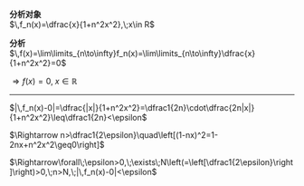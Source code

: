 **分析对象**  
$\,f_n(x)=\dfrac{x}{1+n^2x^2},\;x\in R$  
  
**分析**  
$\,f(x)=\lim\limits_{n\to\infty}f_n(x)=\lim\limits_{n\to\infty}\dfrac{x}{1+n^2x^2}=0$  
  
$\Rightarrow f(x)=0,\;x\in\mathbb R$  
  
---  
  
$|\,f_n(x)-0|=\dfrac{|x|}{1+n^2x^2}=\dfrac1{2n}\cdot\dfrac{2n|x|}{1+n^2x^2}\leq\dfrac1{2n}<\epsilon$  
  
$\Rightarrow n>\dfrac1{2\epsilon}\quad\left[(1-nx)^2=1-2nx+n^2x^2\geq0\right]$  
  
$\Rightarrow\forall\;\epsilon>0,\;\exists\;N\left(=\left[\dfrac1{2\epsilon}\right]\right)>0,\;n>N,\;|\,f_n(x)-0|<\epsilon$  
  
